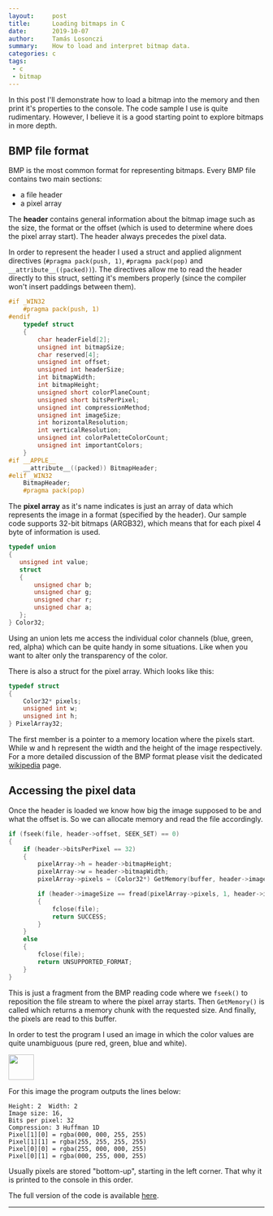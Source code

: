 ```yaml
---
layout:     post
title:      Loading bitmaps in C
date:       2019-10-07
author:     Tamás Losonczi
summary:    How to load and interpret bitmap data.
categories: c
tags:
 - c
 - bitmap
---
```


In this post I'll demonstrate how to load a bitmap into the memory and then print it's properties to the console. The code sample I use is quite rudimentary. However, I believe it is a good starting point to explore bitmaps in more depth.

## BMP file format

BMP is the most common format for representing bitmaps. Every BMP file contains two main sections:
- a file header
- a pixel array

The **header** contains general information about the bitmap image such as the size, the format or the offset (which is used to determine where does the pixel array start). The header always precedes the pixel data.

In order to represent the header I used a struct and applied alignment directives (`#pragma pack(push, 1)`, `#pragma pack(pop)` and `__attribute__((packed))`). The directives allow me to read the header directly to this struct, setting it's members properly (since the compiler won't insert paddings between them).
```c
#if _WIN32
    #pragma pack(push, 1)
#endif
    typedef struct
    {
        char headerField[2];
        unsigned int bitmapSize;
        char reserved[4];
        unsigned int offset;
        unsigned int headerSize;
        int bitmapWidth;
        int bitmapHeight;
        unsigned short colorPlaneCount;
        unsigned short bitsPerPixel;
        unsigned int compressionMethod;
        unsigned int imageSize;
        int horizontalResolution;
        int verticalResolution;
        unsigned int colorPaletteColorCount;
        unsigned int importantColors;        
    }
#if __APPLE__ 
    __attribute__((packed)) BitmapHeader;
#elif _WIN32
    BitmapHeader;
    #pragma pack(pop)
```
 
The **pixel array** as it's name indicates is just an array of data which represents the image in a format (specified by the header). Our sample code supports 32-bit bitmaps (ARGB32), which means that for each pixel 4 byte of information is used.

```c
typedef union 
{
   unsigned int value;
   struct
   {
       unsigned char b;
       unsigned char g;
       unsigned char r;
       unsigned char a;
   };
} Color32;
```
Using an union lets me access the individual color channels (blue, green, red, alpha) which can be quite handy in some situations. Like when you want to alter only the transparency of the color.

There is also a struct for the pixel array. Which looks like this:

```c
typedef struct
{
    Color32* pixels;
    unsigned int w;
    unsigned int h;
} PixelArray32;
```
The first member is a pointer to a memory location where the pixels start. While w and h represent the width and the height of the image respectively. For a more detailed discussion of the BMP format please visit the dedicated [wikipedia](https://en.wikipedia.org/wiki/BMP_file_format) page.


## Accessing the pixel data

Once the header is loaded we know how big the image supposed to be and what the offset is. So we can allocate memory and read the file accordingly. 

```c
if (fseek(file, header->offset, SEEK_SET) == 0)
{
    if (header->bitsPerPixel == 32)
    {
        pixelArray->h = header->bitmapHeight;
        pixelArray->w = header->bitmapWidth;
        pixelArray->pixels = (Color32*) GetMemory(buffer, header->imageSize);

        if (header->imageSize == fread(pixelArray->pixels, 1, header->imageSize, file))
        {
            fclose(file);
            return SUCCESS;
        }
    }
    else
    {
        fclose(file);
        return UNSUPPORTED_FORMAT;
    }
}
```

This is just a fragment from the BMP reading code where we `fseek()` to reposition the file stream to where the pixel array starts. Then `GetMemory()` is called which returns a memory chunk with the requested size. And finally, the pixels are read to this buffer.

In order to test the program I used an image in which the color values are quite unambiguous (pure red, green, blue and white).

<img src="../../../../../images/bitmap-loading/bitmap_test.bmp" width="50" height="50">

For this image the program outputs the lines below:

```
Height: 2  Width: 2 
Image size: 16, 
Bits per pixel: 32 
Compression: 3 Huffman 1D 
Pixel[1][0] = rgba(000, 000, 255, 255) 
Pixel[1][1] = rgba(255, 255, 255, 255) 
Pixel[0][0] = rgba(255, 000, 000, 255) 
Pixel[0][1] = rgba(000, 255, 000, 255)
```

Usually pixels are stored "bottom-up", starting in the left corner. That why it is printed to the console in this order.

The full version of the code is available [here](https://github.com/LosoncziTamas/c-playground/tree/master/misc/bitmap).

---
